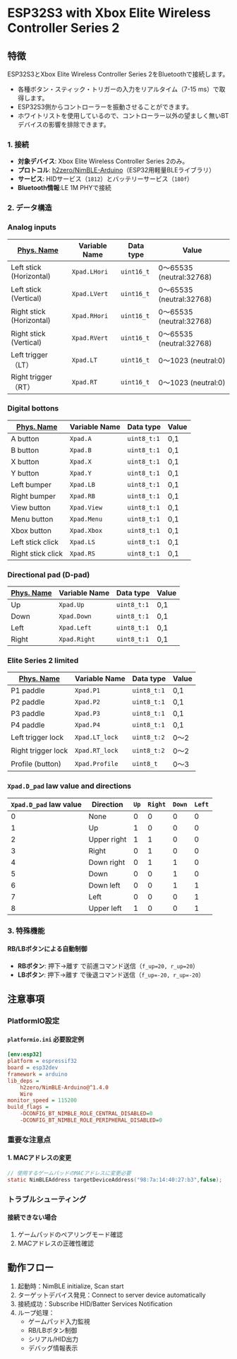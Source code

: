 # ESP32S3 with Xbox Elite Wireless Controller Series 2 

## 特徴
ESP32S3とXbox Elite Wireless Controller Series 2をBluetoothで接続します。
- 各種ボタン・スティック・トリガーの入力をリアルタイム（7-15 ms）で取得します。
- ESP32S3側からコントローラーを振動させることができます。
- ホワイトリストを使用しているので、コントローラー以外の望ましく無いBTデバイスの影響を排除できます。

### 1. 接続
- **対象デバイス**: Xbox Elite Wireless Controller Series 2のみ。
- **プロトコル**: [h2zero/NimBLE-Arduino]（ESP32用軽量BLEライブラリ）
- **サービス**: HIDサービス（`1812`）とバッテリーサービス（`180f`）
- **Bluetooth情報**:LE 1M PHYで接続 

[h2zero/NimBLE-Arduino]:<https://github.com/h2zero/NimBLE-Arduino>

### 2. データ構造
### Analog inputs
| [Phys. Name] | Variable Name | Data type | Value |
|-------------|------------|---------|---------|
| Left stick (Horizontal) | `Xpad.LHori` | `uint16_t` | 0～65535 (neutral:32768) |
| Left stick (Vertical) | `Xpad.LVert` | `uint16_t` | 0～65535 (neutral:32768) |
| Right stick (Horizontal) | `Xpad.RHori` | `uint16_t` | 0～65535 (neutral:32768) |
| Right stick (Vertical) | `Xpad.RVert` | `uint16_t` | 0～65535 (neutral:32768) |
| Left trigger（LT） | `Xpad.LT` | `uint16_t` | 0～1023 (neutral:0) |
| Right trigger（RT） | `Xpad.RT` | `uint16_t` | 0～1023 (neutral:0) |

[Phys. Name]:<https://support.xbox.com/en-US/help/hardware-network/controller/get-to-know-elite-series-2/>

### Digital bottons

| [Phys. Name] | Variable Name | Data type | Value |
|-------------|------------|---------|-----------|
| A button | `Xpad.A` | `uint8_t:1` | 0,1 |
| B button | `Xpad.B` | `uint8_t:1` | 0,1 |
| X button | `Xpad.X` | `uint8_t:1` | 0,1 |
| Y button | `Xpad.Y` | `uint8_t:1` | 0,1 |
| Left bumper | `Xpad.LB` | `uint8_t:1` | 0,1 |
| Right bumper | `Xpad.RB` | `uint8_t:1` | 0,1 |
| View button | `Xpad.View` | `uint8_t:1` | 0,1 |
| Menu button | `Xpad.Menu` | `uint8_t:1` | 0,1 |
| Xbox button | `Xpad.Xbox` | `uint8_t:1` | 0,1 |
| Left stick click | `Xpad.LS` | `uint8_t:1` | 0,1 |
| Right stick click | `Xpad.RS` | `uint8_t:1` | 0,1 |

### Directional pad (D-pad)

| [Phys. Name] | Variable Name | Data type | Value |
|-------------|------------|---------|-----------|
| Up | `Xpad.Up` | `uint8_t:1` | 0,1 |
| Down | `Xpad.Down` | `uint8_t:1` | 0,1 |
| Left | `Xpad.Left` | `uint8_t:1` | 0,1 |
| Right | `Xpad.Right` | `uint8_t:1` | 0,1 |

### Elite Series 2 limited

| [Phys. Name] | Variable Name | Data type | Value |
|-------------|------------|---------|----|
| P1 paddle | `Xpad.P1` | `uint8_t:1` | 0,1 |
| P2 paddle | `Xpad.P2` | `uint8_t:1` | 0,1 |
| P3 paddle | `Xpad.P3` | `uint8_t:1` | 0,1 |
| P4 paddle | `Xpad.P4` | `uint8_t:1` | 0,1 |
| Left trigger lock | `Xpad.LT_lock` | `uint8_t:2` | 0～2 |
| Right trigger lock | `Xpad.RT_lock` | `uint8_t:2` | 0～2 |
| Profile (button) | `Xpad.Profile` | `uint8_t` | 0～3 |

### `Xpad.D_pad` law value and directions

| `Xpad.D_pad` law value | Direction | `Up` | `Right` | `Down` | `Left` |
|-----------|------|------|---------|--------|--------|
| 0 | None | 0 | 0 | 0 | 0 |
| 1 | Up | 1 | 0 | 0 | 0 |
| 2 | Upper right | 1 | 1 | 0 | 0 |
| 3 | Right | 0 | 1 | 0 | 0 |
| 4 | Down right | 0 | 1 | 1 | 0 |
| 5 | Down | 0 | 0 | 1 | 0 |
| 6 | Down left | 0 | 0 | 1 | 1 |
| 7 | Left | 0 | 0 | 0 | 1 |
| 8 | Upper left | 1 | 0 | 0 | 1 |

### 3. 特殊機能

#### RB/LBボタンによる自動制御
- **RBボタン**: 押下→離す で前進コマンド送信（`f_up=20, r_up=20`）
- **LBボタン**: 押下→離す で後退コマンド送信（`f_up=-20, r_up=-20`）

## 注意事項

### PlatformIO設定
#### `platformio.ini` 必要設定例
```ini
[env:esp32]
platform = espressif32
board = esp32dev
framework = arduino
lib_deps = 
    h2zero/NimBLE-Arduino@^1.4.0
    Wire
monitor_speed = 115200
build_flags = 
    -DCONFIG_BT_NIMBLE_ROLE_CENTRAL_DISABLED=0
    -DCONFIG_BT_NIMBLE_ROLE_PERIPHERAL_DISABLED=0
```

### 重要な注意点

#### 1. MACアドレスの変更
```c
// 使用するゲームパッドのMACアドレスに変更必要
static NimBLEAddress targetDeviceAddress("98:7a:14:40:27:b3",false);
```

### トラブルシューティング

#### 接続できない場合
1. ゲームパッドのペアリングモード確認
2. MACアドレスの正確性確認

## 動作フロー
1. 起動時：NimBLE initialize, Scan start
2. ターゲットデバイス発見：Connect to server device automatically 
3. 接続成功：Subscribe HID/Batter Services Notification
4. ループ処理：
   - ゲームパッド入力監視
   - RB/LBボタン制御
   - シリアル/HID出力
   - デバッグ情報表示
